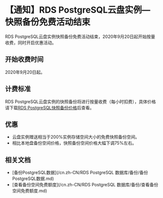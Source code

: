 # 【通知】RDS PostgreSQL云盘实例—快照备份免费活动结束

RDS PostgreSQL云盘实例快照备份免费活动结束，2020年9月20日起开始按量收费，同时开启优惠活动。

## 开始收费时间

2020年9月20日起。

## 计费标准

RDS PostgreSQL云盘实例的快照备份将进行按量收费（每小时扣费），具体价格请下载[RDS PostgreSQL快照备份价格](http://docs-aliyun.cn-hangzhou.oss.aliyun-inc.com/assets/attach/141303/cn_zh/1577519838533/RDS%E5%BF%AB%E7%85%A7%E5%A4%87%E4%BB%BD%E4%BB%B7%E6%A0%BC.xlsx)后查看。

## 优惠

-   云盘实例赠送相当于200%实例存储空间大小的免费快照备份空间。
-   相比本地盘备份空间价格，快照备份空间价格大幅下调75%左右。

## 相关文档

-   [备份PostgreSQL数据](/cn.zh-CN/RDS PostgreSQL 数据库/备份/备份PostgreSQL数据.md)
-   [查看备份空间免费额度](/cn.zh-CN/RDS PostgreSQL 数据库/备份/查看备份空间免费额度.md)


